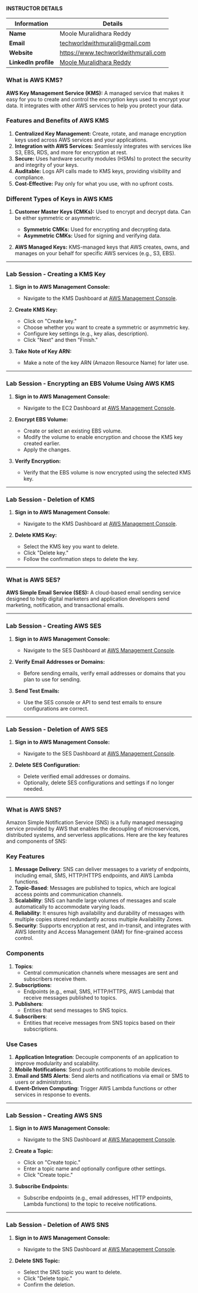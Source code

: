 #### INSTRUCTOR DETAILS

|  Information             | Details                                                                      |
|----------------------    |------------------------------------------------------------------------------|
| **Name**                 | Moole Muralidhara Reddy                                                      |
| **Email**                | techworldwithmurali@gmail.com                                                |
| **Website**              | https://www.techworldwithmurali.com               |
| **LinkedIn profile**     | [Moole Muralidhara Reddy](https://www.linkedin.com/in/moole-muralidhara-reddy) |

### What is AWS KMS?

**AWS Key Management Service (KMS):** A managed service that makes it easy for you to create and control the encryption keys used to encrypt your data. It integrates with other AWS services to help you protect your data.

### Features and Benefits of AWS KMS

1. **Centralized Key Management:** Create, rotate, and manage encryption keys used across AWS services and your applications.
2. **Integration with AWS Services:** Seamlessly integrates with services like S3, EBS, RDS, and more for encryption at rest.
3. **Secure:** Uses hardware security modules (HSMs) to protect the security and integrity of your keys.
4. **Auditable:** Logs API calls made to KMS keys, providing visibility and compliance.
5. **Cost-Effective:** Pay only for what you use, with no upfront costs.

### Different Types of Keys in AWS KMS

1. **Customer Master Keys (CMKs):** Used to encrypt and decrypt data. Can be either symmetric or asymmetric.
   - **Symmetric CMKs:** Used for encrypting and decrypting data.
   - **Asymmetric CMKs:** Used for signing and verifying data.

2. **AWS Managed Keys:** KMS-managed keys that AWS creates, owns, and manages on your behalf for specific AWS services (e.g., S3, EBS).
----
### Lab Session - Creating a KMS Key

1. **Sign in to AWS Management Console:**
   - Navigate to the KMS Dashboard at [AWS Management Console](https://console.aws.amazon.com/kms/).

2. **Create KMS Key:**
   - Click on "Create key."
   - Choose whether you want to create a symmetric or asymmetric key.
   - Configure key settings (e.g., key alias, description).
   - Click "Next" and then "Finish."

3. **Take Note of Key ARN:**
   - Make a note of the key ARN (Amazon Resource Name) for later use.
----
### Lab Session - Encrypting an EBS Volume Using AWS KMS

1. **Sign in to AWS Management Console:**
   - Navigate to the EC2 Dashboard at [AWS Management Console](https://console.aws.amazon.com/ec2/).

2. **Encrypt EBS Volume:**
   - Create or select an existing EBS volume.
   - Modify the volume to enable encryption and choose the KMS key created earlier.
   - Apply the changes.

3. **Verify Encryption:**
   - Verify that the EBS volume is now encrypted using the selected KMS key.
----
### Lab Session - Deletion of KMS

1. **Sign in to AWS Management Console:**
   - Navigate to the KMS Dashboard at [AWS Management Console](https://console.aws.amazon.com/kms/).

2. **Delete KMS Key:**
   - Select the KMS key you want to delete.
   - Click "Delete key."
   - Follow the confirmation steps to delete the key.
----
### What is AWS SES?

**AWS Simple Email Service (SES):** A cloud-based email sending service designed to help digital marketers and application developers send marketing, notification, and transactional emails.

----
### Lab Session - Creating AWS SES

1. **Sign in to AWS Management Console:**
   - Navigate to the SES Dashboard at [AWS Management Console](https://console.aws.amazon.com/ses/).

2. **Verify Email Addresses or Domains:**
   - Before sending emails, verify email addresses or domains that you plan to use for sending.

3. **Send Test Emails:**
   - Use the SES console or API to send test emails to ensure configurations are correct.
----
### Lab Session - Deletion of AWS SES

1. **Sign in to AWS Management Console:**
   - Navigate to the SES Dashboard at [AWS Management Console](https://console.aws.amazon.com/ses/).

2. **Delete SES Configuration:**
   - Delete verified email addresses or domains.
   - Optionally, delete SES configurations and settings if no longer needed.
----
### What is AWS SNS?

Amazon Simple Notification Service (SNS) is a fully managed messaging service provided by AWS that enables the decoupling of microservices, distributed systems, and serverless applications. Here are the key features and components of SNS:

### Key Features
1. **Message Delivery**: SNS can deliver messages to a variety of endpoints, including email, SMS, HTTP/HTTPS endpoints, and AWS Lambda functions.
2. **Topic-Based**: Messages are published to topics, which are logical access points and communication channels.
3. **Scalability**: SNS can handle large volumes of messages and scale automatically to accommodate varying loads.
4. **Reliability**: It ensures high availability and durability of messages with multiple copies stored redundantly across multiple Availability Zones.
5. **Security**: Supports encryption at rest, and in-transit, and integrates with AWS Identity and Access Management (IAM) for fine-grained access control.

### Components
1. **Topics**: 
   - Central communication channels where messages are sent and subscribers receive them.
2. **Subscriptions**: 
   - Endpoints (e.g., email, SMS, HTTP/HTTPS, AWS Lambda) that receive messages published to topics.
3. **Publishers**: 
   - Entities that send messages to SNS topics.
4. **Subscribers**: 
   - Entities that receive messages from SNS topics based on their subscriptions.

### Use Cases
1. **Application Integration**: Decouple components of an application to improve modularity and scalability.
2. **Mobile Notifications**: Send push notifications to mobile devices.
3. **Email and SMS Alerts**: Send alerts and notifications via email or SMS to users or administrators.
4. **Event-Driven Computing**: Trigger AWS Lambda functions or other services in response to events.
----
### Lab Session - Creating AWS SNS

1. **Sign in to AWS Management Console:**
   - Navigate to the SNS Dashboard at [AWS Management Console](https://console.aws.amazon.com/sns/).

2. **Create a Topic:**
   - Click on "Create topic."
   - Enter a topic name and optionally configure other settings.
   - Click "Create topic."

3. **Subscribe Endpoints:**
   - Subscribe endpoints (e.g., email addresses, HTTP endpoints, Lambda functions) to the topic to receive notifications.

----
### Lab Session - Deletion of AWS SNS

1. **Sign in to AWS Management Console:**
   - Navigate to the SNS Dashboard at [AWS Management Console](https://console.aws.amazon.com/sns/).

2. **Delete SNS Topic:**
   - Select the SNS topic you want to delete.
   - Click "Delete topic."
   - Confirm the deletion.

